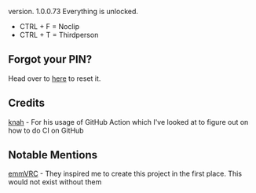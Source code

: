  version.  1.0.0.73
Everything is unlocked.

* CTRL + F = Noclip
* CTRL + T = Thirdperson

## Forgot your PIN?
Head over to [here](https://remod-ce.requi.dev/api/pin.php) to reset it.

## Credits
[knah](https://github.com/k) - For his usage of GitHub Action which I've looked at to figure out on how to do CI on GitHub

## Notable Mentions
[emmVRC](https://github.com/) - They inspired me to create this project in the first place. This would not exist without them  
